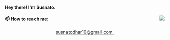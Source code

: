 #### Hey there! I'm Susnato.
<img align="right" src="https://github-readme-stats.vercel.app/api?username=susnato">


#### 📫 How to reach me: 
<p align="center">
  <a href = "susnatodhar10@gmail.com? subject = Contact&body = Message">susnatodhar10@gmail.com.</a>
</p>





